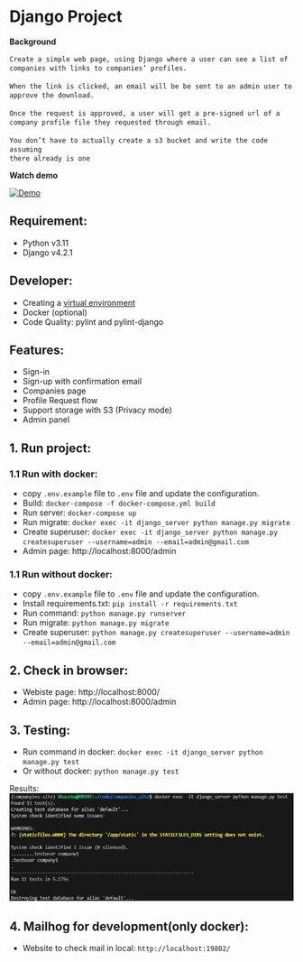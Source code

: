 # Django Project

**Background**
```
Create a simple web page, using Django where a user can see a list of companies with links to companies’ profiles. 

When the link is clicked, an email will be be sent to an admin user to approve the download. 

Once the request is approved, a user will get a pre-signed url of a company profile file they requested through email. 

You don’t have to actually create a s3 bucket and write the code assuming 
there already is one
```

**Watch demo**

[![Demo](https://img.youtube.com/vi/HmmKULci8yo/0.jpg)](https://www.youtube.com/watch?v=HmmKULci8yo)

## Requirement:
- Python v3.11
- Django v4.2.1

## Developer:
- Creating a [virtual environment](https://packaging.python.org/en/latest/guides/installing-using-pip-and-virtual-environments/)
- Docker (optional)
- Code Quality: pylint and pylint-django

## Features:
- Sign-in
- Sign-up with confirmation email
- Companies page
- Profile Request flow
- Support storage with S3 (Privacy mode)
- Admin panel

## 1. Run project:
### 1.1 Run with docker:
- copy `.env.example` file to `.env` file and update the configuration.
- Build: `docker-compose -f docker-compose.yml build`
- Run server: `docker-compose up`
- Run migrate: `docker exec -it django_server python manage.py migrate`
- Create superuser: `docker exec -it django_server python manage.py createsuperuser --username=admin --email=admin@gmail.com`
- Admin page: http://localhost:8000/admin

### 1.1 Run without docker:
- copy `.env.example` file to `.env` file and update the configuration.
- Install requirements.txt: `pip install -r requirements.txt`
- Run command: `python manage.py runserver`
- Run migrate: `python manage.py migrate`
- Create superuser: `python manage.py createsuperuser --username=admin --email=admin@gmail.com`

## 2. Check in browser:
- Webiste page: http://localhost:8000/
- Admin page: http://localhost:8000/admin

## 3. Testing:
- Run command in docker: `docker exec -it django_server python manage.py test`
- Or without docker: `python manage.py test`

Results:
![Testing result](/screenshots/testing.jpg)

## 4. Mailhog for development(only docker):
- Website to check mail in local: `http://localhost:19802/`

